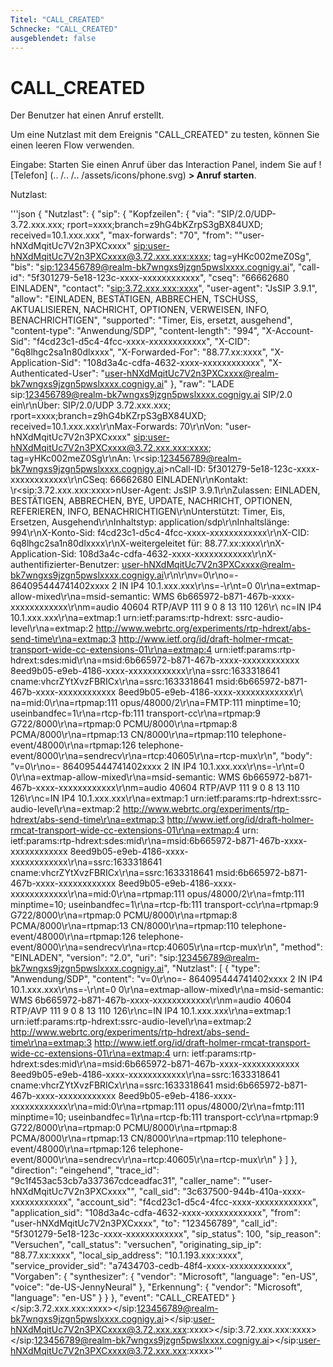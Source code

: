```yaml
---
Titel: "CALL_CREATED"
Schnecke: "CALL_CREATED"
ausgeblendet: false
---
```


# CALL_CREATED

Der Benutzer hat einen Anruf erstellt.

Um eine Nutzlast mit dem Ereignis "CALL_CREATED" zu testen, können Sie einen leeren Flow verwenden.

Eingabe: Starten Sie einen Anruf über das Interaction Panel, indem Sie auf ! [Telefon] (.. /.. /.. /assets/icons/phone.svg) **> Anruf starten**.

Nutzlast:

'''json
{
    "Nutzlast": {
        "sip": {
            "Kopfzeilen": {
                "via": "SIP/2.0/UDP-3.72.xxx.xxx; rport=xxxx;branch=z9hG4bKZrpS3gBX84UXD; received=10.1.xxx.xxx",
                "max-forwards": "70",
                "from": "\"user-hNXdMqitUc7V2n3PXCxxxx\" <sip:user-hNXdMqitUc7V2n3PXCxxxx@3.72.xxx.xxx:xxxx>; tag=yHKc002meZ0Sg",
                "bis": "<sip:123456789@realm-bk7wngxs9jzgn5pwslxxxx.cognigy.ai>",
                "call-id": "5f301279-5e18-123c-xxxx-xxxxxxxxxxxx",
                "cseq": "66662680 EINLADEN",
                "contact": "<sip:3.72.xxx.xxx:xxxx>",
                "user-agent": "JsSIP 3.9.1",
                "allow": "EINLADEN, BESTÄTIGEN, ABBRECHEN, TSCHÜSS, AKTUALISIEREN, NACHRICHT, OPTIONEN, VERWEISEN, INFO, BENACHRICHTIGEN",
                "supported": "Timer, Eis, ersetzt, ausgehend",
                "content-type": "Anwendung/SDP",
                "content-length": "994",
                "X-Account-Sid": "f4cd23c1-d5c4-4fcc-xxxx-xxxxxxxxxxxx",
                "X-CID": "6q8lhgc2sa1n80dlxxxx",
                "X-Forwarded-For": "88.77.xx:xxxx",
                "X-Application-Sid": "108d3a4c-cdfa-4632-xxxx-xxxxxxxxxxxx",
                "X-Authenticated-User": "user-hNXdMqitUc7V2n3PXCxxxx@realm-bk7wngxs9jzgn5pwslxxxx.cognigy.ai"
            },
            "raw": "LADE sip:123456789@realm-bk7wngxs9jzgn5pwslxxxx.cognigy.ai SIP/2.0 ein\r\nÜber: SIP/2.0/UDP 3.72.xxx.xxx; rport=xxxx;branch=z9hG4bKZrpS3gBX84UXD; received=10.1.xxx.xxx\r\nMax-Forwards: 70\r\nVon: \"user-hNXdMqitUc7V2n3PXCxxxx\" <sip:user-hNXdMqitUc7V2n3PXCxxxx@3.72.xxx.xxx:xxxx>; tag=yHKc002meZ0Sg\r\nAn: \r\<sip:123456789@realm-bk7wngxs9jzgn5pwslxxxx.cognigy.ai>nCall-ID: 5f301279-5e18-123c-xxxx-xxxxxxxxxxxx\r\nCSeq: 66662680 EINLADEN\r\nKontakt: \r\<sip:3.72.xxx.xxx:xxxx>nUser-Agent: JsSIP 3.9.1\r\nZulassen: EINLADEN, BESTÄTIGEN, ABBRECHEN, BYE, UPDATE, NACHRICHT, OPTIONEN, REFERIEREN, INFO, BENACHRICHTIGEN\r\nUnterstützt: Timer, Eis, Ersetzen, Ausgehend\r\nInhaltstyp: application/sdp\r\nInhaltslänge: 994\r\nX-Konto-Sid:  f4cd23c1-d5c4-4fcc-xxxx-xxxxxxxxxxxx\r\nX-CID: 6q8lhgc2sa1n80dlxxxx\r\nX-weitergeleitet für: 88.77.xx:xxxx\r\nX-Application-Sid: 108d3a4c-cdfa-4632-xxxx-xxxxxxxxxxxx\r\nX-authentifizierter-Benutzer: user-hNXdMqitUc7V2n3PXCxxxx@realm-bk7wngxs9jzgn5pwslxxxx.cognigy.ai\r\n\r\nv=0\r\no=- 864095444741402xxxx 2 IN IP4 10.1.xxx.xxx\r\ns=-\r\nt=0 0\r\na=extmap-allow-mixed\r\na=msid-semantic: WMS 6b665972-b871-467b-xxxx-xxxxxxxxxxxx\r\nm=audio 40604 RTP/AVP 111 9 0 8 13 110 126\r\ nc=IN IP4 10.1.xxx.xxx\r\na=extmap:1 urn:ietf:params:rtp-hdrext: ssrc-audio-level\r\na=extmap:2 http://www.webrtc.org/experiments/rtp-hdrext/abs-send-time\r\na=extmap:3 http://www.ietf.org/id/draft-holmer-rmcat-transport-wide-cc-extensions-01\r\na=extmap:4 urn:ietf:params:rtp-hdrext:sdes:mid\r\na=msid:6b665972-b871-467b-xxxx-xxxxxxxxxxxx 8eed9b05-e9eb-4186-xxxx-xxxxxxxxxxxx\r\na=ssrc:1633318641 cname:vhcrZYtXvzFBRICx\r\na=ssrc:1633318641 msid:6b665972-b871-467b-xxxx-xxxxxxxxxxxx 8eed9b05-e9eb-4186-xxxx-xxxxxxxxxxxx\r\ na=mid:0\r\na=rtpmap:111 opus/48000/2\r\na=FMTP:111 minptime=10; useinbandfec=1\r\na=rtcp-fb:111 transport-cc\r\na=rtpmap:9 G722/8000\r\na=rtpmap:0 PCMU/8000\r\na=rtpmap:8 PCMA/8000\r\na=rtpmap:13 CN/8000\r\na=rtpmap:110 telephone-event/48000\r\na=rtpmap:126 telephone-event/8000\r\na=sendrecv\r\na=rtcp:40605\r\na=rtcp-mux\r\n",
            "body": "v=0\r\no=- 864095444741402xxxx 2 IN IP4 10.1.xxx.xxx\r\ns=-\r\nt=0 0\r\na=extmap-allow-mixed\r\na=msid-semantic: WMS 6b665972-b871-467b-xxxx-xxxxxxxxxxxx\r\nm=audio 40604 RTP/AVP 111 9 0 8 13 110 126\r\nc=IN IP4 10.1.xxx.xxx\r\na=extmap:1 urn:ietf:params:rtp-hdrext:ssrc-audio-level\r\na=extmap:2 http://www.webrtc.org/experiments/rtp-hdrext/abs-send-time\r\na=extmap:3 http://www.ietf.org/id/draft-holmer-rmcat-transport-wide-cc-extensions-01\r\na=extmap:4 urn:  ietf:params:rtp-hdrext:sdes:mid\r\na=msid:6b665972-b871-467b-xxxx-xxxxxxxxxxxx 8eed9b05-e9eb-4186-xxxx-xxxxxxxxxxxx\r\na=ssrc:1633318641 cname:vhcrZYtXvzFBRICx\r\na=ssrc:1633318641 msid:6b665972-b871-467b-xxxx-xxxxxxxxxxxx 8eed9b05-e9eb-4186-xxxx-xxxxxxxxxxxx\r\na=mid:0\r\na=rtpmap:111 opus/48000/2\r\na=fmtp:111 minptime=10; useinbandfec=1\r\na=rtcp-fb:111 transport-cc\r\na=rtpmap:9 G722/8000\r\na=rtpmap:0 PCMU/8000\r\na=rtpmap:8 PCMA/8000\r\na=rtpmap:13 CN/8000\r\na=rtpmap:110 telephone-event/48000\r\na=rtpmap:126 telephone-event/8000\r\na=sendrecv\r\na=rtcp:40605\r\na=rtcp-mux\r\n",
            "method": "EINLADEN",
            "version": "2.0",
            "uri": "sip:123456789@realm-bk7wngxs9jzgn5pwslxxxx.cognigy.ai",
            "Nutzlast": [
                {
                    "type": "Anwendung/SDP",
                    "content": "v=0\r\no=- 864095444741402xxxx 2 IN IP4 10.1.xxx.xxx\r\ns=-\r\nt=0 0\r\na=extmap-allow-mixed\r\na=msid-semantic: WMS 6b665972-b871-467b-xxxx-xxxxxxxxxxxx\r\nm=audio 40604 RTP/AVP 111 9 0 8 13 110 126\r\nc=IN IP4 10.1.xxx.xxx\r\na=extmap:1 urn:ietf:params:rtp-hdrext:ssrc-audio-level\r\na=extmap:2 http://www.webrtc.org/experiments/rtp-hdrext/abs-send-time\r\na=extmap:3 http://www.ietf.org/id/draft-holmer-rmcat-transport-wide-cc-extensions-01\r\na=extmap:4 urn:  ietf:params:rtp-hdrext:sdes:mid\r\na=msid:6b665972-b871-467b-xxxx-xxxxxxxxxxxx 8eed9b05-e9eb-4186-xxxx-xxxxxxxxxxxx\r\na=ssrc:1633318641 cname:vhcrZYtXvzFBRICx\r\na=ssrc:1633318641 msid:6b665972-b871-467b-xxxx-xxxxxxxxxxxx 8eed9b05-e9eb-4186-xxxx-xxxxxxxxxxxx\r\na=mid:0\r\na=rtpmap:111 opus/48000/2\r\na=fmtp:111 minptime=10; useinbandfec=1\r\na=rtcp-fb:111 transport-cc\r\na=rtpmap:9 G722/8000\r\na=rtpmap:0 PCMU/8000\r\na=rtpmap:8 PCMA/8000\r\na=rtpmap:13 CN/8000\r\na=rtpmap:110 telephone-event/48000\r\na=rtpmap:126 telephone-event/8000\r\na=sendrecv\r\na=rtcp:40605\r\na=rtcp-mux\r\n"
                }
            ]
        },
        "direction": "eingehend",
        "trace_id": "9c1f453ac53cb7a337367cdceadfac31",
        "caller_name": "\"user-hNXdMqitUc7V2n3PXCxxxx\"",
        "call_sid": "3c637500-944b-410a-xxxx-xxxxxxxxxxxx",
        "account_sid": "f4cd23c1-d5c4-4fcc-xxxx-xxxxxxxxxxxx",
        "application_sid": "108d3a4c-cdfa-4632-xxxx-xxxxxxxxxxxx",
        "from": "user-hNXdMqitUc7V2n3PXCxxxx",
        "to": "123456789",
        "call_id": "5f301279-5e18-123c-xxxx-xxxxxxxxxxxx",
        "sip_status": 100,
        "sip_reason": "Versuchen",
        "call_status": "versuchen",
        "originating_sip_ip": "88.77.xx:xxxx",
        "local_sip_address": "10.1.193.xxx:xxxx",
        "service_provider_sid": "a7434703-cedb-48f4-xxxx-xxxxxxxxxxxx",
        "Vorgaben": {
            "synthesizer": {
                "vendor": "Microsoft",
                "language": "en-US",
                "voice": "de-US-JennyNeural"
            },
            "Erkennung": {
                "vendor": "Microsoft",
                "language": "en-US"
            }
        }
    },
    "event": "CALL_CREATED"
}
</sip:3.72.xxx.xxx:xxxx></sip:123456789@realm-bk7wngxs9jzgn5pwslxxxx.cognigy.ai></sip:user-hNXdMqitUc7V2n3PXCxxxx@3.72.xxx.xxx:xxxx></sip:3.72.xxx.xxx:xxxx></sip:123456789@realm-bk7wngxs9jzgn5pwslxxxx.cognigy.ai></sip:user-hNXdMqitUc7V2n3PXCxxxx@3.72.xxx.xxx:xxxx>'''